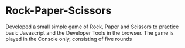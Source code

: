 # Rock-Paper-Scissors
Developed a small simple game of Rock, Paper and Scissors to practice basic Javascript and the Developer Tools in the browser.
The game is played in the Console only, consisting of five rounds